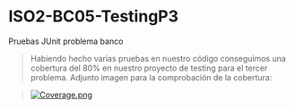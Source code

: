# ISO2-BC05-TestingP3
Pruebas JUnit problema banco

> Habiendo hecho varias pruebas en nuestro código conseguimos una cobertura del 80% en nuestro proyecto de testing para el tercer problema. Adjunto imagen para la comprobación de la cobertura:

> [![Coverage.png](https://i.postimg.cc/xCfg0mpM/Coverage.png)](https://postimg.cc/3yq21kTx)
